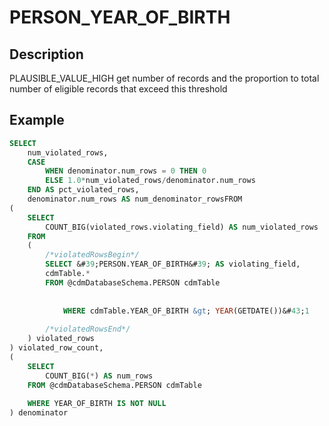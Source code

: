 



# PERSON_YEAR_OF_BIRTH



## Description
PLAUSIBLE_VALUE_HIGH
get number of records and the proportion to total number of eligible records that exceed this threshold



## Example
```sql
SELECT 
	num_violated_rows, 
	CASE 
		WHEN denominator.num_rows = 0 THEN 0 
		ELSE 1.0*num_violated_rows/denominator.num_rows 
	END AS pct_violated_rows, 
  	denominator.num_rows AS num_denominator_rowsFROM
(
	SELECT 
		COUNT_BIG(violated_rows.violating_field) AS num_violated_rows
	FROM
	(
		/*violatedRowsBegin*/
		SELECT &#39;PERSON.YEAR_OF_BIRTH&#39; AS violating_field, 
		cdmTable.*
    	FROM @cdmDatabaseSchema.PERSON cdmTable
    		
    		
      		WHERE cdmTable.YEAR_OF_BIRTH &gt; YEAR(GETDATE())&#43;1
		
		/*violatedRowsEnd*/
	) violated_rows
) violated_row_count,
(
	SELECT 
		COUNT_BIG(*) AS num_rows
	FROM @cdmDatabaseSchema.PERSON cdmTable
		
  	WHERE YEAR_OF_BIRTH IS NOT NULL
) denominator
```

